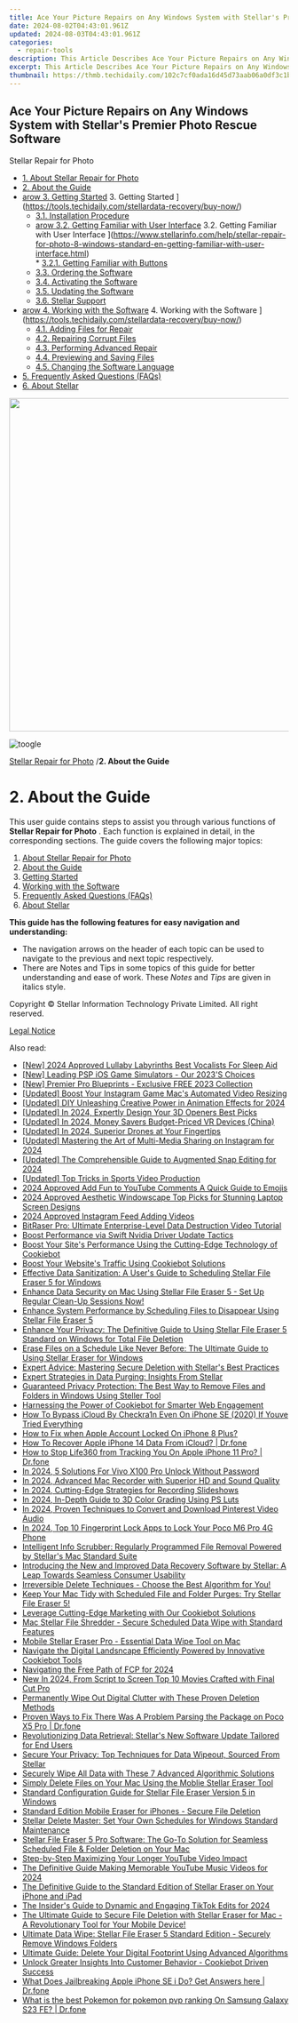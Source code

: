 ```yaml
---
title: Ace Your Picture Repairs on Any Windows System with Stellar's Premier Photo Rescue Software
date: 2024-08-02T04:43:01.961Z
updated: 2024-08-03T04:43:01.961Z
categories:
  - repair-tools
description: This Article Describes Ace Your Picture Repairs on Any Windows System with Stellar's Premier Photo Rescue Software
excerpt: This Article Describes Ace Your Picture Repairs on Any Windows System with Stellar's Premier Photo Rescue Software
thumbnail: https://thmb.techidaily.com/102c7cf0ada16d45d73aab06a0df3c1b4bd516c1e4675a811bb1bd88b724571c.jpg
---
```


## Ace Your Picture Repairs on Any Windows System with Stellar's Premier Photo Rescue Software

Stellar Repair for Photo

* [1. About Stellar Repair for Photo](https://tools.techidaily.com/stellardata-recovery/buy-now/)
* [2. About the Guide](https://tools.techidaily.com/stellardata-recovery/buy-now/)
* [arow 3. Getting Started](https://www.stellarinfo.com/help/public/frontEnd/onlinehelp/images/arow.png) 3\. Getting Started ](https://tools.techidaily.com/stellardata-recovery/buy-now/)  
  * [3.1. Installation Procedure](https://tools.techidaily.com/stellardata-recovery/buy-now/)  
  * [arow 3.2. Getting Familiar with User Interface](https://www.stellarinfo.com/help/public/frontEnd/onlinehelp/images/arow.png) 3.2\. Getting Familiar with User Interface ](https://www.stellarinfo.com/help/stellar-repair-for-photo-8-windows-standard-en-getting-familiar-with-user-interface.html)  
         * [3.2.1. Getting Familiar with Buttons](https://tools.techidaily.com/stellardata-recovery/buy-now/)  
  * [3.3. Ordering the Software](https://tools.techidaily.com/stellardata-recovery/buy-now/)  
  * [3.4. Activating the Software](https://tools.techidaily.com/stellardata-recovery/buy-now/)  
  * [3.5. Updating the Software](https://tools.techidaily.com/stellardata-recovery/buy-now/)  
  * [3.6. Stellar Support](https://tools.techidaily.com/stellardata-recovery/buy-now/)
* [arow 4. Working with the Software](https://www.stellarinfo.com/help/public/frontEnd/onlinehelp/images/arow.png) 4\. Working with the Software ](https://tools.techidaily.com/stellardata-recovery/buy-now/)  
  * [4.1. Adding Files for Repair](https://tools.techidaily.com/stellardata-recovery/buy-now/)  
  * [4.2. Repairing Corrupt Files](https://tools.techidaily.com/stellardata-recovery/buy-now/)  
  * [4.3. Performing Advanced Repair](https://tools.techidaily.com/stellardata-recovery/buy-now/)  
  * [4.4. Previewing and Saving Files](https://tools.techidaily.com/stellardata-recovery/buy-now/)  
  * [4.5. Changing the Software Language](https://tools.techidaily.com/stellardata-recovery/buy-now/)
* [5. Frequently Asked Questions (FAQs)](https://www.stellarinfo.com/help/stellar-repair-for-photo-8-windows-standard-en-frequently-asked-questions-faqs-.html)
* [6. About Stellar](https://tools.techidaily.com/stellardata-recovery/buy-now/)

<!-- affiliate ads begin -->
<a href="https://appsumo.8odi.net/c/5597632/2082538/7443" target="_top" id="2082538"><img src="//a.impactradius-go.com/display-ad/7443-2082538" border="0" alt="" width="1200" height="600"/></a><img height="0" width="0" src="https://appsumo.8odi.net/i/5597632/2082538/7443" style="position:absolute;visibility:hidden;" border="0" />
<!-- affiliate ads end -->
![toogle](https://www.stellarinfo.com/help/public/frontEnd/onlinehelp/images/toogle.png)

[Stellar Repair for Photo](https://tools.techidaily.com/stellardata-recovery/buy-now/) /**2\. About the Guide**

# **2\. About the Guide**

 This user guide contains steps to assist you through various functions of **Stellar Repair for Photo** . Each function is explained in detail, in the corresponding sections. The guide covers the following major topics:

1. [About Stellar Repair for Photo](https://tools.techidaily.com/stellardata-recovery/buy-now/)
2. [About the Guide](https://tools.techidaily.com/stellardata-recovery/buy-now/)
3. [Getting Started](https://tools.techidaily.com/stellardata-recovery/buy-now/)
4. [Working with the Software](https://tools.techidaily.com/stellardata-recovery/buy-now/)
5. [Frequently Asked Questions (FAQs)](https://www.stellarinfo.com/help/stellar-repair-for-photo-8-windows-standard-en-frequently-asked-questions-faqs-.html)
6. [About Stellar](https://tools.techidaily.com/stellardata-recovery/buy-now/)

 **This guide has the following features for easy navigation and understanding:**

* The navigation arrows on the header of each topic can be used to navigate to the previous and next topic respectively.
* There are Notes and Tips in some topics of this guide for better understanding and ease of work. These _Notes_ and _Tips_ are given in italics style.

 Copyright © Stellar Information Technology Private Limited. All right reserved.

[Legal Notice](https://tools.techidaily.com/stellardata-recovery/buy-now/)

<ins class="adsbygoogle"
     style="display:block"
     data-ad-format="autorelaxed"
     data-ad-client="ca-pub-7571918770474297"
     data-ad-slot="1223367746"></ins>



<ins class="adsbygoogle"
     style="display:block"
     data-ad-client="ca-pub-7571918770474297"
     data-ad-slot="8358498916"
     data-ad-format="auto"
     data-full-width-responsive="true"></ins>

<span class="atpl-alsoreadstyle">Also read:</span>
<div><ul>
<li><a href="https://fox-access.techidaily.com/new-2024-approved-lullaby-labyrinths-best-vocalists-for-sleep-aid/"><u>[New] 2024 Approved  Lullaby Labyrinths  Best Vocalists For Sleep Aid</u></a></li>
<li><a href="https://screen-mirroring-recording.techidaily.com/new-leading-psp-ios-game-simulators-our-2023s-choices/"><u>[New] Leading PSP iOS Game Simulators - Our 2023'S Choices</u></a></li>
<li><a href="https://extra-approaches.techidaily.com/new-premier-pro-blueprints-exclusive-free-2023-collection/"><u>[New] Premier Pro Blueprints - Exclusive FREE 2023 Collection</u></a></li>
<li><a href="https://instagram-video-files.techidaily.com/updated-boost-your-instagram-game-macs-automated-video-resizing/"><u>[Updated] Boost Your Instagram Game  Mac's Automated Video Resizing</u></a></li>
<li><a href="https://facebook-record-videos.techidaily.com/updated-diy-unleashing-creative-power-in-animation-effects-for-2024/"><u>[Updated] DIY  Unleashing Creative Power in Animation Effects for 2024</u></a></li>
<li><a href="https://facebook-video-share.techidaily.com/updated-in-2024-expertly-design-your-3d-openers-best-picks/"><u>[Updated] In 2024, Expertly Design Your 3D Openers  Best Picks</u></a></li>
<li><a href="https://fox-boxes.techidaily.com/updated-in-2024-money-savers-budget-priced-vr-devices-china/"><u>[Updated] In 2024, Money Savers  Budget-Priced VR Devices (China)</u></a></li>
<li><a href="https://article-knowledge.techidaily.com/updated-in-2024-superior-drones-at-your-fingertips/"><u>[Updated] In 2024, Superior Drones at Your Fingertips</u></a></li>
<li><a href="https://instagram-video-files.techidaily.com/updated-mastering-the-art-of-multi-media-sharing-on-instagram-for-2024/"><u>[Updated] Mastering the Art of Multi-Media Sharing on Instagram for 2024</u></a></li>
<li><a href="https://snapchat-videos.techidaily.com/updated-the-comprehensible-guide-to-augmented-snap-editing-for-2024/"><u>[Updated] The Comprehensible Guide to Augmented Snap Editing for 2024</u></a></li>
<li><a href="https://facebook-video-footage.techidaily.com/updated-top-tricks-in-sports-video-production/"><u>[Updated] Top Tricks in Sports Video Production</u></a></li>
<li><a href="https://youtube-videos.techidaily.com/2024-approved-add-fun-to-youtube-comments-a-quick-guide-to-emojis/"><u>2024 Approved  Add Fun to YouTube Comments  A Quick Guide to Emojis</u></a></li>
<li><a href="https://extra-lessons.techidaily.com/2024-approved-aesthetic-windowscape-top-picks-for-stunning-laptop-screen-designs/"><u>2024 Approved  Aesthetic Windowscape  Top Picks for Stunning Laptop Screen Designs</u></a></li>
<li><a href="https://facebook-video-recording.techidaily.com/2024-approved-instagram-feed-adding-videos/"><u>2024 Approved  Instagram Feed  Adding Videos</u></a></li>
<li><a href="https://data-safeguard.techidaily.com/bitraser-pro-ultimate-enterprise-level-data-destruction-video-tutorial/"><u>BitRaser Pro: Ultimate Enterprise-Level Data Destruction Video Tutorial</u></a></li>
<li><a href="https://driver-install.techidaily.com/boost-performance-via-swift-nvidia-driver-update-tactics/"><u>Boost Performance via Swift Nvidia Driver Update Tactics</u></a></li>
<li><a href="https://data-safeguard.techidaily.com/boost-your-sites-performance-using-the-cutting-edge-technology-of-cookiebot/"><u>Boost Your Site's Performance Using the Cutting-Edge Technology of Cookiebot</u></a></li>
<li><a href="https://data-safeguard.techidaily.com/boost-your-websites-traffic-using-cookiebot-solutions/"><u>Boost Your Website's Traffic Using Cookiebot Solutions</u></a></li>
<li><a href="https://data-safeguard.techidaily.com/effective-data-sanitization-a-users-guide-to-scheduling-stellar-file-eraser-5-for-windows/"><u>Effective Data Sanitization: A User's Guide to Scheduling Stellar File Eraser 5 for Windows</u></a></li>
<li><a href="https://data-safeguard.techidaily.com/enhance-data-security-on-mac-using-stellar-file-eraser-5-set-up-regular-clean-up-sessions-now/"><u>Enhance Data Security on Mac Using Stellar File Eraser 5 - Set Up Regular Clean-Up Sessions Now!</u></a></li>
<li><a href="https://data-safeguard.techidaily.com/enhance-system-performance-by-scheduling-files-to-disappear-using-stellar-file-eraser-5/"><u>Enhance System Performance by Scheduling Files to Disappear Using Stellar File Eraser 5</u></a></li>
<li><a href="https://data-safeguard.techidaily.com/enhance-your-privacy-the-definitive-guide-to-using-stellar-file-eraser-5-standard-on-windows-for-total-file-deletion/"><u>Enhance Your Privacy: The Definitive Guide to Using Stellar File Eraser 5 Standard on Windows for Total File Deletion</u></a></li>
<li><a href="https://data-safeguard.techidaily.com/erase-files-on-a-schedule-like-never-before-the-ultimate-guide-to-using-stellar-eraser-for-windows/"><u>Erase Files on a Schedule Like Never Before: The Ultimate Guide to Using Stellar Eraser for Windows</u></a></li>
<li><a href="https://data-safeguard.techidaily.com/expert-advice-mastering-secure-deletion-with-stellars-best-practices/"><u>Expert Advice: Mastering Secure Deletion with Stellar's Best Practices</u></a></li>
<li><a href="https://data-safeguard.techidaily.com/expert-strategies-in-data-purging-insights-from-stellar/"><u>Expert Strategies in Data Purging: Insights From Stellar</u></a></li>
<li><a href="https://data-safeguard.techidaily.com/guaranteed-privacy-protection-the-best-way-to-remove-files-and-folders-in-windows-using-steller-tool/"><u>Guaranteed Privacy Protection: The Best Way to Remove Files and Folders in Windows Using Steller Tool</u></a></li>
<li><a href="https://data-safeguard.techidaily.com/harnessing-the-power-of-cookiebot-for-smarter-web-engagement/"><u>Harnessing the Power of Cookiebot for Smarter Web Engagement</u></a></li>
<li><a href="https://activate-lock.techidaily.com/how-to-bypass-icloud-by-checkra1n-even-on-iphone-se-2020-if-youve-tried-everything-by-drfone-ios/"><u>How To Bypass iCloud By Checkra1n Even On iPhone SE (2020) If Youve Tried Everything</u></a></li>
<li><a href="https://apple-account.techidaily.com/how-to-fix-when-apple-account-locked-on-iphone-8-plus-by-drfone-ios/"><u>How to Fix when Apple Account Locked On iPhone 8 Plus?</u></a></li>
<li><a href="https://techidaily.com/how-to-recover-apple-iphone-14-data-from-icloud-drfone-by-drfone-ios-data-recovery-ios-data-recovery/"><u>How To Recover Apple iPhone 14 Data From iCloud? | Dr.fone</u></a></li>
<li><a href="https://fake-location.techidaily.com/how-to-stop-life360-from-tracking-you-on-apple-iphone-11-pro-drfone-by-drfone-virtual-ios/"><u>How to Stop Life360 from Tracking You On Apple iPhone 11 Pro? | Dr.fone</u></a></li>
<li><a href="https://android-unlock.techidaily.com/in-2024-5-solutions-for-vivo-x100-pro-unlock-without-password-by-drfone-android/"><u>In 2024, 5 Solutions For Vivo X100 Pro Unlock Without Password</u></a></li>
<li><a href="https://screen-sharing-recording.techidaily.com/in-2024-advanced-mac-recorder-with-superior-hd-and-sound-quality/"><u>In 2024, Advanced Mac Recorder with Superior HD and Sound Quality</u></a></li>
<li><a href="https://screen-activity-recording.techidaily.com/in-2024-cutting-edge-strategies-for-recording-slideshows/"><u>In 2024, Cutting-Edge Strategies for Recording Slideshows</u></a></li>
<li><a href="https://some-knowledge.techidaily.com/in-2024-in-depth-guide-to-3d-color-grading-using-ps-luts/"><u>In 2024, In-Depth Guide to 3D Color Grading Using PS Luts</u></a></li>
<li><a href="https://extra-support.techidaily.com/in-2024-proven-techniques-to-convert-and-download-pinterest-video-audio/"><u>In 2024, Proven Techniques to Convert and Download Pinterest Video Audio</u></a></li>
<li><a href="https://easy-unlock-android.techidaily.com/in-2024-top-10-fingerprint-lock-apps-to-lock-your-poco-m6-pro-4g-phone-by-drfone-android/"><u>In 2024, Top 10 Fingerprint Lock Apps to Lock Your Poco M6 Pro 4G Phone</u></a></li>
<li><a href="https://data-safeguard.techidaily.com/intelligent-info-scrubber-regularly-programmed-file-removal-powered-by-stellars-mac-standard-suite/"><u>Intelligent Info Scrubber: Regularly Programmed File Removal Powered by Stellar's Mac Standard Suite</u></a></li>
<li><a href="https://data-safeguard.techidaily.com/introducing-the-new-and-improved-data-recovery-software-by-stellar-a-leap-towards-seamless-consumer-usability/"><u>Introducing the New and Improved Data Recovery Software by Stellar: A Leap Towards Seamless Consumer Usability</u></a></li>
<li><a href="https://data-safeguard.techidaily.com/irreversible-delete-techniques-choose-the-best-algorithm-for-you/"><u>Irreversible Delete Techniques - Choose the Best Algorithm for You!</u></a></li>
<li><a href="https://data-safeguard.techidaily.com/keep-your-mac-tidy-with-scheduled-file-and-folder-purges-try-stellar-file-eraser-5/"><u>Keep Your Mac Tidy with Scheduled File and Folder Purges: Try Stellar File Eraser 5!</u></a></li>
<li><a href="https://data-safeguard.techidaily.com/leverage-cutting-edge-marketing-with-our-cookiebot-solutions/"><u>Leverage Cutting-Edge Marketing with Our Cookiebot Solutions</u></a></li>
<li><a href="https://data-safeguard.techidaily.com/mac-stellar-file-shredder-secure-scheduled-data-wipe-with-standard-features/"><u>Mac Stellar File Shredder - Secure Scheduled Data Wipe with Standard Features</u></a></li>
<li><a href="https://data-safeguard.techidaily.com/mobile-stellar-eraser-pro-essential-data-wipe-tool-on-mac/"><u>Mobile Stellar Eraser Pro - Essential Data Wipe Tool on Mac</u></a></li>
<li><a href="https://data-safeguard.techidaily.com/navigate-the-digital-landsncape-efficiently-powered-by-innovative-cookiebot-tools/"><u>Navigate the Digital Landsncape Efficiently Powered by Innovative Cookiebot Tools</u></a></li>
<li><a href="https://extra-support.techidaily.com/navigating-the-free-path-of-fcp-for-2024/"><u>Navigating the Free Path of FCP for 2024</u></a></li>
<li><a href="https://video-content-creator.techidaily.com/new-in-2024-from-script-to-screen-top-10-movies-crafted-with-final-cut-pro/"><u>New In 2024, From Script to Screen Top 10 Movies Crafted with Final Cut Pro</u></a></li>
<li><a href="https://data-safeguard.techidaily.com/permanently-wipe-out-digital-clutter-with-these-proven-deletion-methods/"><u>Permanently Wipe Out Digital Clutter with These Proven Deletion Methods</u></a></li>
<li><a href="https://fix-guide.techidaily.com/proven-ways-to-fix-there-was-a-problem-parsing-the-package-on-poco-x5-pro-drfone-by-drfone-fix-android-problems-fix-android-problems/"><u>Proven Ways to Fix There Was A Problem Parsing the Package on Poco X5 Pro | Dr.fone</u></a></li>
<li><a href="https://data-safeguard.techidaily.com/revolutionizing-data-retrieval-stellars-new-software-update-tailored-for-end-users/"><u>Revolutionizing Data Retrieval: Stellar's New Software Update Tailored for End Users</u></a></li>
<li><a href="https://data-safeguard.techidaily.com/secure-your-privacy-top-techniques-for-data-wipeout-sourced-from-stellar/"><u>Secure Your Privacy: Top Techniques for Data Wipeout, Sourced From Stellar</u></a></li>
<li><a href="https://data-safeguard.techidaily.com/securely-wipe-all-data-with-these-7-advanced-algorithmic-solutions/"><u>Securely Wipe All Data with These 7 Advanced Algorithmic Solutions</u></a></li>
<li><a href="https://data-safeguard.techidaily.com/simply-delete-files-on-your-mac-using-the-moblie-stellar-eraser-tool/"><u>Simply Delete Files on Your Mac Using the Moblie Stellar Eraser Tool</u></a></li>
<li><a href="https://data-safeguard.techidaily.com/standard-configuration-guide-for-stellar-file-eraser-version-5-in-windows/"><u>Standard Configuration Guide for Stellar File Eraser Version 5 in Windows</u></a></li>
<li><a href="https://data-safeguard.techidaily.com/standard-edition-mobile-eraser-for-iphones-secure-file-deletion/"><u>Standard Edition Mobile Eraser for iPhones - Secure File Deletion</u></a></li>
<li><a href="https://data-safeguard.techidaily.com/stellar-delete-master-set-your-own-schedules-for-windows-standard-maintenance/"><u>Stellar Delete Master: Set Your Own Schedules for Windows Standard Maintenance</u></a></li>
<li><a href="https://data-safeguard.techidaily.com/stellar-file-eraser-5-pro-software-the-go-to-solution-for-seamless-scheduled-file-and-folder-deletion-on-your-mac/"><u>Stellar File Eraser 5 Pro Software: The Go-To Solution for Seamless Scheduled File & Folder Deletion on Your Mac</u></a></li>
<li><a href="https://youtube-video-recordings.techidaily.com/step-by-step-maximizing-your-longer-youtube-video-impact/"><u>Step-by-Step  Maximizing Your Longer YouTube Video Impact</u></a></li>
<li><a href="https://facebook-video-share.techidaily.com/the-definitive-guide-making-memorable-youtube-music-videos-for-2024/"><u>The Definitive Guide  Making Memorable YouTube Music Videos for 2024</u></a></li>
<li><a href="https://data-safeguard.techidaily.com/the-definitive-guide-to-the-standard-edition-of-stellar-eraser-on-your-iphone-and-ipad/"><u>The Definitive Guide to the Standard Edition of Stellar Eraser on Your iPhone and iPad</u></a></li>
<li><a href="https://some-guidance.techidaily.com/the-insiders-guide-to-dynamic-and-engaging-tiktok-edits-for-2024/"><u>The Insider's Guide to Dynamic and Engaging TikTok Edits for 2024</u></a></li>
<li><a href="https://data-safeguard.techidaily.com/the-ultimate-guide-to-secure-file-deletion-with-stellar-eraser-for-mac-a-revolutionary-tool-for-your-mobile-device/"><u>The Ultimate Guide to Secure File Deletion with Stellar Eraser for Mac - A Revolutionary Tool for Your Mobile Device!</u></a></li>
<li><a href="https://data-safeguard.techidaily.com/ultimate-data-wipe-stellar-file-eraser-5-standard-edition-securely-remove-windows-folders/"><u>Ultimate Data Wipe: Stellar File Eraser 5 Standard Edition - Securely Remove Windows Folders</u></a></li>
<li><a href="https://data-safeguard.techidaily.com/ultimate-guide-delete-your-digital-footprint-using-advanced-algorithms/"><u>Ultimate Guide: Delete Your Digital Footprint Using Advanced Algorithms</u></a></li>
<li><a href="https://data-safeguard.techidaily.com/unlock-greater-insights-into-customer-behavior-cookiebot-driven-success/"><u>Unlock Greater Insights Into Customer Behavior - Cookiebot Driven Success</u></a></li>
<li><a href="https://iphone-unlock.techidaily.com/what-does-jailbreaking-apple-iphone-se-i-do-get-answers-here-drfone-by-drfone-ios/"><u>What Does Jailbreaking Apple iPhone SE i Do? Get Answers here | Dr.fone</u></a></li>
<li><a href="https://change-location.techidaily.com/what-is-the-best-pokemon-for-pokemon-pvp-ranking-on-samsung-galaxy-s23-fe-drfone-by-drfone-virtual-android/"><u>What is the best Pokemon for pokemon pvp ranking On Samsung Galaxy S23 FE? | Dr.fone</u></a></li>
</ul></div>
